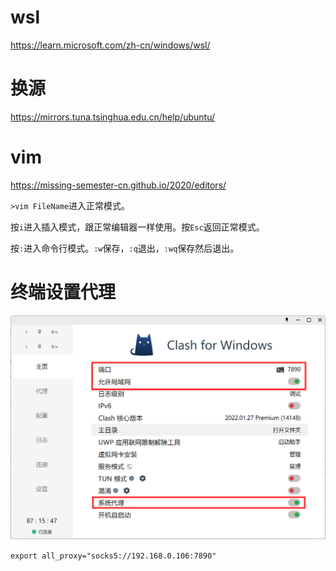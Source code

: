 # wsl

https://learn.microsoft.com/zh-cn/windows/wsl/

# 换源

https://mirrors.tuna.tsinghua.edu.cn/help/ubuntu/

# vim

https://missing-semester-cn.github.io/2020/editors/

`>vim FileName`进入正常模式。

按`i`进入插入模式，跟正常编辑器一样使用。按`Esc`返回正常模式。

按`:`进入命令行模式。`:w`保存，`:q`退出，`:wq`保存然后退出。


# 终端设置代理

![](PasteImage/2023-01-28-13-01-24.png)

`export all_proxy="socks5://192.168.0.106:7890"`